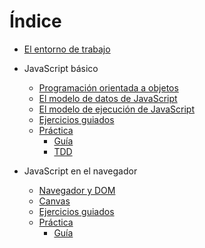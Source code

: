 # Índice


- [El entorno de trabajo](01-intro/articulo.md)

- JavaScript básico
    - [Programación orientada a objetos](02-javascript/0201-poo/index.md)
    - [El modelo de datos de JavaScript](02-javascript/0202-modelo-de-datos/index.md)
    - [El modelo de ejecución de JavaScript](02-javascript/0203-modelo-de-ejecucion/index.md)
    - [Ejercicios guiados](02-javascript/02-ejercicios/index.md)
    - [Práctica](02-javascript/02-practica/index.md)
        - [Guía](02-javascript/02-practica/GUIDE.md)
        - [TDD](02-javascript/02-practica/TDD.md)

- JavaScript en el navegador

    - [Navegador y DOM](03-javascript-en-el-navegador/0301-dom/index.md)
    - [Canvas](03-javascript-en-el-navegador/0302-canvas/index.md)
    - [Ejercicios guiados](03-javascript-en-el-navegador/03-ejercicios/index.md)
    - [Práctica](03-javascript-en-el-navegador/03-practica/index.md)
        - [Guía](03-javascript-en-el-navegador/03-practica/guia.md)
